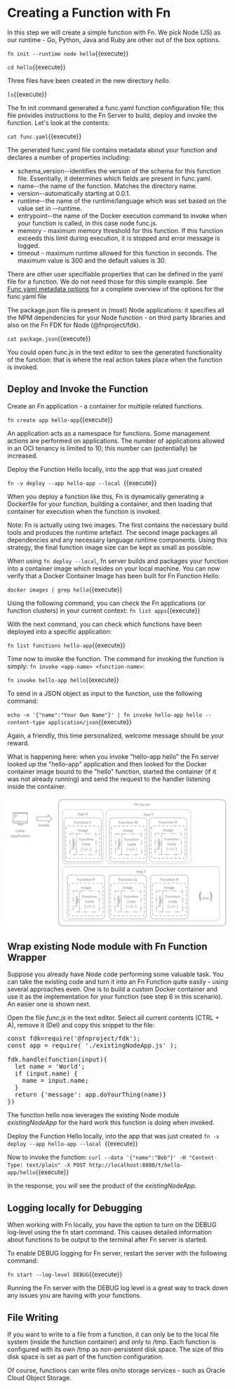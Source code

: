 # Creating a Function with Fn 

In this step we will create a simple function with Fn. We pick Node (JS) as our runtime - Go, Python, Java and Ruby are other out of the box options.

`fn init --runtime node hello`{{execute}}

`cd hello`{{execute}}

Three files have been created in the new directory *hello*.

`ls`{{execute}}

The fn init command generated a func.yaml function configuration file; this file provides instructions to the Fn Server to build, deploy and invoke the function. Let's look at the contents:

`cat func.yaml`{{execute}}

The generated func.yaml file contains metadata about your function and declares a number of properties including:

* schema_version--identifies the version of the schema for this function file. Essentially, it determines which fields are present in func.yaml.
* name--the name of the function. Matches the directory name.
* version--automatically starting at 0.0.1.
* runtime--the name of the runtime/language which was set based on the value set in --runtime.
* entrypoint--the name of the Docker execution command to invoke when your function is called, in this case node func.js.
* memory - maximum memory threshold for this function. If this function exceeds this limit during execution, it is stopped and error message is logged. 
* timeout - maximum runtime allowed for this function in seconds. The maximum value is 300 and the default values is 30.

There are other user specifiable properties that can be defined in the yaml file for a function. We do not need those for this simple example. See [Func.yaml metadata options](https://github.com/fnproject/docs/blob/master/fn/develop/func-file.md) for a complete overview of the options for the func.yaml file

The package.json file is present in (most) Node applications: it specifies all the NPM dependencies for your Node function - on third party libraries and also on the Fn FDK for Node (@fnproject/fdk).

`cat package.json`{{execute}}

You could open func.js in the text editor to see the generated functionality of the function: that is where the real action takes place when the function is invoked.

## Deploy and Invoke the Function

Create an Fn application - a container for multiple related functions. 

`fn create app hello-app`{{execute}}

An application acts as a namespace for functions. Some management actions are performed on applications. The number of applications allowed in an OCI tenancy is limited to 10; this number can (potentially) be increased.  

Deploy the Function Hello locally, into the app that was just created

`fn -v deploy --app hello-app --local `{{execute}}

When you deploy a function like this, Fn is dynamically generating a Dockerfile for your function, building a container, and then loading that container for execution when the function is invoked. 

Note: Fn is actually using two images. The first contains the necessary build tools and produces the runtime artefact. The second image packages all dependencies and any necessary language runtime components. Using this strategy, the final function image size can be kept as small as possible.

When using `fn deploy --local`, fn server builds and packages your function into a container image which resides on your local machine. You can now verify that a Docker Container Image has been built for Fn Function Hello:

`docker images | grep hello`{{execute}}

Using the following command, you can check the Fn applications (or function clusters) in your current context:
`fn list apps`{{execute}}

With the next command, you can check which functions have been deployed into a specific application:

`fn list functions hello-app`{{execute}}

Time now to invoke the function. The command for invoking the function is simply: `fn invoke <app-name> <function-name>`:

`fn invoke hello-app hello`{{execute}}

To send in a JSON object as input to the function, use the following command:

`echo -n '{"name":"Your Own Name"}' | fn invoke hello-app hello --content-type application/json`{{execute}}

Again, a friendly, this time personalized, welcome message should be your reward.

What is happening here: when you invoke "hello-app hello" the Fn server looked up the "hello-app" application and then looked for the Docker container image bound to the "hello" function, started the container (if it was not already running) and send the request to the handler listening inside the container.

![Fn Server handles request](assets/fn-server-functions.jpg)

## Wrap existing Node module with Fn Function Wrapper
Suppose you already have Node code performing some valuable task. You can take the existing code and turn it into an Fn Function quite easily - using several approaches even. One is to build a custom Docker container and use it as the implementation for your function (see step 6 in this scenario). An easier one is shown next.


Open the file *func.js* in the text editor. Select all current contents (CTRL + A), remove it (Del) and copy this snippet to the file:
<pre class="file" data-target="clipboard">
const fdk=require('@fnproject/fdk');
const app = require( './existingNodeApp.js' );

fdk.handle(function(input){
  let name = 'World';
  if (input.name) {
    name = input.name;
  }
  return {'message': app.doYourThing(name)}
})
</pre>

The function hello now leverages the existing Node module *existingNodeApp* for the hard work this function is doing when invoked.

Deploy the Function Hello locally, into the app that was just created
`fn -v deploy --app hello-app --local `{{execute}}

Now to invoke the function:
`curl --data '{"name":"Bob"}' -H "Content-Type: text/plain" -X POST http://localhost:8080/t/hello-app/hello`{{execute}}

In the response, you will see the product of the *existingNodeApp*.


## Logging locally for Debugging

When working with Fn locally, you have the option to turn on the DEBUG log-level using the fn start command. This causes detailed information about functions to be output to the terminal after Fn server is started.

To enable DEBUG logging for Fn server, restart the server with the following command:

`fn start --log-level DEBUG`{{execute}}

Running the Fn server with the DEBUG log level is a great way to track down any issues you are having with your functions.

## File Writing

If you want to write to a file from a function, it can only be to the local file system (inside the function container) and only to /tmp. Each function is configured with its own /tmp as non-persistent disk space. The size of this disk space is set as part of the function configuration.

Of course, functions can write files on/to storage services - such as Oracle Cloud Object Storage.